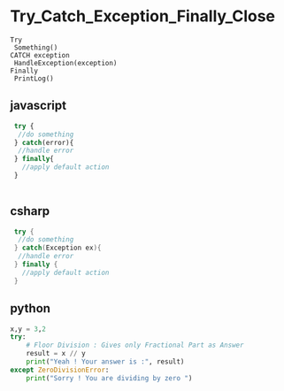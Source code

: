 # Try_Catch_Exception_Finally_Close 

```
Try
 Something()
CATCH exception
 HandleException(exception)
Finally
 PrintLog()
```

## javascript

```js
 try {
  //do something
 } catch(error){
  //handle error
 } finally{
   //apply default action
 }
 
```

## csharp

```csharp
 try {
  //do something
 } catch(Exception ex){
  //handle error
 } finally {
   //apply default action
 }
```

## python

```python
x,y = 3,2
try: 
    # Floor Division : Gives only Fractional Part as Answer 
    result = x // y 
    print("Yeah ! Your answer is :", result) 
except ZeroDivisionError: 
    print("Sorry ! You are dividing by zero ") 
```
